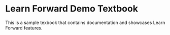 Learn Forward Demo Textbook
===========================


This is a sample texbook that contains documentation and showcases Learn Forward features.

